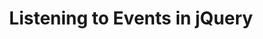 ---
layout: video
title: Listening to Events in jQuery
categories: videos
video-id: 46380197
tags: day3
---